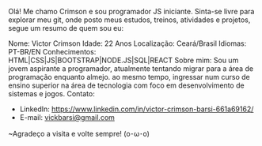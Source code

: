 Olá! Me chamo Crimson e sou programador JS iniciante. Sinta-se livre para explorar meu git, onde posto meus estudos, treinos, atividades e projetos, segue um resumo de quem sou eu:

Nome: Victor Crimson
Idade: 22 Anos
Localização: Ceará/Brasil
Idiomas: PT-BR/EN
Conhecimentos: HTML|CSS|JS|BOOTSTRAP|NODE.JS|SQL|REACT
Sobre mim: Sou um jovem aspirante a programador, atualmente tentando migrar para a área de programação enquanto almejo. ao mesmo tempo, ingressar num curso de ensino superior na área de tecnologia com foco em desenvolvimento de sistemas e jogos. 
Contato: 
   - LinkedIn: https://www.linkedin.com/in/victor-crimson-barsi-661a69162/
   - E-mail: vickbarsi@gmail.com 

~Agradeço a visita e volte sempre! (o･ω･o)
